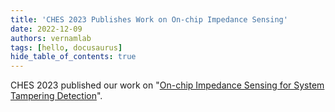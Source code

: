 ```yaml
---
title: 'CHES 2023 Publishes Work on On-chip Impedance Sensing'
date: 2022-12-09
authors: vernamlab
tags: [hello, docusaurus]
hide_table_of_contents: true
---
```


CHES 2023 published our work on "[On-chip Impedance Sensing for System Tampering Detection](https://tches.iacr.org/index.php/TCHES/article/view/9954)". 
<!-- truncate --> 